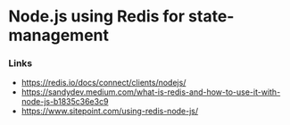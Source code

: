 # Node.js using Redis for state-management

### Links
- https://redis.io/docs/connect/clients/nodejs/
- https://sandydev.medium.com/what-is-redis-and-how-to-use-it-with-node-js-b1835c36e3c9
- https://www.sitepoint.com/using-redis-node-js/
